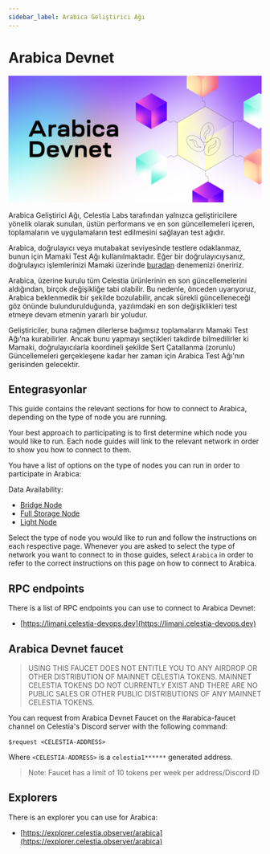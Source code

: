 ```yaml
---
sidebar_label: Arabica Geliştirici Ağı
---
```


# Arabica Devnet
<!-- markdownlint-disable MD013 -->

![arabica-devnet](/img/arabica-devnet.png)

Arabica Geliştirici Ağı, Celestia Labs tarafından yalnızca geliştiricilere yönelik olarak sunulan, üstün performans ve en son güncellemeleri içeren, toplamaların ve uygulamaların test edilmesini sağlayan test ağıdır.

Arabica, doğrulayıcı veya mutabakat seviyesinde testlere odaklanmaz, bunun için Mamaki Test Ağı kullanılmaktadır. Eğer bir doğrulayıcıysanız, doğrulayıcı işlemlerinizi Mamaki üzerinde [buradan](./mamaki-testnet.md) denemenizi öneririz.

Arabica, üzerine kurulu tüm Celestia ürünlerinin en son güncellemelerini aldığından, birçok değişikliğe tabi olabilir. Bu nedenle, önceden uyarıyoruz, Arabica beklenmedik bir şekilde bozulabilir, ancak sürekli güncelleneceği göz önünde bulundurulduğunda, yazılımdaki en son değişiklikleri test etmeye devam etmenin yararlı bir yoludur.

Geliştiriciler, buna rağmen dilerlerse bağımsız toplamalarını Mamaki Test Ağı'na kurabilirler. Ancak bunu yapmayı seçtikleri takdirde bilmedilirler ki Mamaki, doğrulayıcılarla koordineli şekilde Sert Çatallanma (zorunlu) Güncellemeleri gerçekleşene kadar her zaman için Arabica Test Ağı'nın gerisinden gelecektir.

## Entegrasyonlar

This guide contains the relevant sections for how to connect to Arabica, depending on the type of node you are running.

Your best approach to participating is to first determine which node you would like to run. Each node guides will link to the relevant network in order to show you how to connect to them.

You have a list of options on the type of nodes you can run in order to participate in Arabica:

Data Availability:

* [Bridge Node](./bridge-node.md)
* [Full Storage Node](./full-storage-node.md)
* [Light Node](./light-node.md)

Select the type of node you would like to run and follow the instructions on each respective page. Whenever you are asked to select the type of network you want to connect to in those guides, select `Arabica` in order to refer to the correct instructions on this page on how to connect to Arabica.

## RPC endpoints

There is a list of RPC endpoints you can use to connect to Arabica Devnet:

* [https://limani.celestia-devops.dev](https://limani.celestia-devops.dev)

## Arabica Devnet faucet

> USING THIS FAUCET DOES NOT ENTITLE YOU TO ANY AIRDROP OR OTHER DISTRIBUTION OF MAINNET CELESTIA TOKENS. MAINNET CELESTIA TOKENS DO NOT CURRENTLY EXIST AND THERE ARE NO PUBLIC SALES OR OTHER PUBLIC DISTRIBUTIONS OF ANY MAINNET CELESTIA TOKENS.

You can request from Arabica Devnet Faucet on the #arabica-faucet channel on Celestia's Discord server with the following command:

```text
$request <CELESTIA-ADDRESS>
```

Where `<CELESTIA-ADDRESS>` is a `celestia1******` generated address.

> Note: Faucet has a limit of 10 tokens per week per address/Discord ID

## Explorers

There is an explorer you can use for Arabica:

* [https://explorer.celestia.observer/arabica](https://explorer.celestia.observer/arabica)
